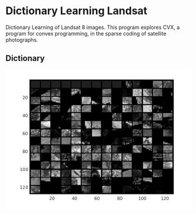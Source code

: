 # Dictionary Learning Landsat 
Dictionary Learning of Landsat 8 images. This program explores CVX, a program for convex programming, in the sparse coding of satellite photographs. 

## Dictionary
![alt tag](https://github.com/MichaelTeti/DictionaryLearningLandsat/blob/master/earthsat.jpg)

